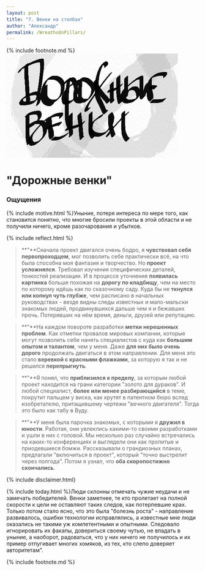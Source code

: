 ```yaml
---
layout: post
title: "7. Венки на столбах"
author: "Александр"
permalink: /WreathsOnPillars/
---
```

{% include footnote.md %}
!["Дорожные венки"](/_img/7.jpg)
# "Дорожные венки"

### Ощущения
{% include motive.html %}Уныние, потеря интереса по мере того, как становится понятно, что многие бросили проекты в этой области и не получили ничего, кроме разочарования и убытков.

{% include reflect.html %}
>**"**Сначала проект двигался очень бодро, я **чувствовал себя первопроходцем**, мог позволить себе практически всё, на что была способна моя фантазия и творчество. Но **проект усложнялся**. Требовал изучения специфических деталей, тонкостей реализации. И в процессе уточнения **появилась картинка** больше похожая на **дорогу по кладбищу**, чем на место по которому идёшь как по сказочному саду. Куда бы не **ткнулся или копнул чуть глубже**, чем расписано в начальных руководствах - везде видны следы известных и мало-мальски знакомых людей, продвинувшихся дальше чем я и бежавших прочь. Потерявших на нём время, деньги, друзей или репутацию. 

>**"**На каждом повороте разработки **метки нерешенных проблем**. Как отметки провалов мировых компании, которые могут позволить себе нанять специалистов с куда как **большим опытом и талантом**, чем у меня. Даже **для них было очень дорого** продолжать двигаться в этом направлении. Для меня это стало **веревкой с красными флажками**, за которую я так и не решился **перепрыгнуть**. 

>**"**Я понял, что **приблизился к пределу**, за которым любой проект находится на грани категории "золото для дураков". И любой специалист, **более или менее разбирающийся** в теме, покрутит пальцем у виска, как крутят в патентном бюро вслед изобретателю, притащившему чертежи "вечного двигателя". Тогда это было как табу в Вуду.

>**"**У меня была парочка знакомых, с которыми я **дружил в юности**. Работая, они увлеклись какими-то своими разработками и ушли в них с головой. Мы несколько раз случайно встречались на каких-то конференциях и выглядели они как пропитые и приодевшиеся бомжи. Рассказывали о грандиозных планах, предлагали "включиться в проект", который "точно выстрелит через полгода". Потом я узнал, что **оба скоропостижно скончались**. 

{% include disclaimer.html}

{% include today.html %}Люди склонны отмечать чужие неудачи и не замечать победителей. Венки заметнее, те кто пролетает на полной скорости к цели не оставляют таких следов, как потерпевшие крах. Только потом стало ясно, что это была "болезнь роста" - направление развивалось, ошибки технологии исправлялись, а известные мне люди оказались не такими уж компетентными и опытными. Следовало игнорировать их факапы, довериться своему чутью, не впадать в уныние, а наоборот, радоваться, что у них ничего не получилось и их пример отпугивает многих хомяков, из тех, кто слепо доверяет авторитетам".


{% include footnote.md %}
